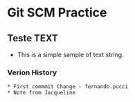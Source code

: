 # Git SCM Practice


## Teste TEXT

- This is a simple sample of text string.


###  Verion History

	* First commmit Change - fernando.pucci
	* Note from Jacqueline
